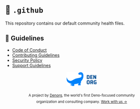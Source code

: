 # 🔧 `.github`

This repository contains our default community health files.

## 📝 Guidelines

- [Code of Conduct](./CODE_OF_CONDUCT.md)
- [Contributing Guidelines](./CONTRIBUTING.md)
- [Security Policy](./SECURITY.md)
- [Support Guidelines](./SUPPORT.md)

<p align="center">
  <a href="https://den.org.in">
    <img width="100" alt="" src="https://raw.githubusercontent.com/denorg/denorg/master/logo.svg">
  </a>
</p>
<p align="center">
  <sub>A project by <a href="https://den.org.in">Denorg</a>, the world's first Deno-focused community<br>organization and consulting company. <a href="https://den.org.in">Work with us →</a></sub>
</p>
